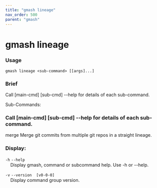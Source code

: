 ```yaml
---
title: "gmash lineage"
nav_order: 500
parent: "gmash"
---
```


# gmash lineage

### Usage
`gmash lineage <sub-command> [[args]...]`

### Brief
Call [main-cmd] [sub-cmd] --help for details of each sub-command.

Sub-Commands:

### Call [main-cmd] [sub-cmd] --help for details of each sub-command.
merge                                 Merge git commits from multiple git repos in a straight lineage.

### Display:
`-h`  `--help` \
&nbsp;&nbsp;&nbsp;&nbsp;Display gmash, command or subcommand help. Use -h or --help.

`-v`  `--version  [v0-0-0]` \
&nbsp;&nbsp;&nbsp;&nbsp;Display command group version.
